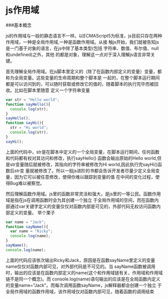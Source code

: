 # js作用域

###基本概念

js的作用域与一般的静态语言不一样。以ECMAScript5为标准，js目前只存在两种作用域，一种是全局作用域,一种是函数作用域。从接
触js开始，我们就被告知js是一门基于对象的语言，在js中除了基本类型(包括 字符串、数值、布尔值、null和undefined)之外，其他
的都是对象，理解这一点对于深入理解js语言非常关键。

首先理解全局作用域。在js脚本里定义的（除了在函数内部定义的变量）变量，都称为全局变量。这些变量的生命周期和整个脚本是
一起的，在整个脚本运行期间都是可以访问到的，可以随时获取或修改它的值的，随着脚本的执行完毕而被回收。比如在脚本里随意
定义一个字符串变量
```javascript
var str = "Hello world";
function sayHello(){
  console.log(str);
}
sayHello();
function sayHi(){
  str = "Hi world";
  console.log(str);
}
sayHi();
```
上面的代码中，str是在脚本中定义的一个全局变量，在脚本运行期间，任何函数和代码都有权对其访问和修改，执行sayHello()
函数会输出原始的Hello world,但是str变量随后就被修改，其指向的字符串被修改为Hi world,因此执行完sayHi()函数后str变
量就被修改了。所以一般js进阶的书都会告诉开发者尽量少定义全局变量，因为它可以被任意修改，使得你难以跟踪到变量的值
在中间的变化过程，使得Bug难以被察觉。

然后理解函数作用域。js里的函数非常灵活和强大，是js里的一等公民。函数作用域是指在js在调用函数时会为其创建一个独立
于全局作用域的空间，而在函数内部通过var关键字定义的变量仅仅对函数内部是可见的，外部代码无权访问函数内部定义的变量。
举个栗子

```javascript
var name = "Jack";
function sayName(){
  var name = "Ricky";
  console.log(name);
}
sayName();
console.log(name);
```
上面的代码应该依次输出Ricky和Jack，原因是在函数sayName里定义的变量name仅仅对函数内部可见，对外部代码是不可见的。当
sayName函数被调用时，输出的应该是在函数内部定义的name(这个和作用域链有关，作用域和作用域链不是同一个概念)。而
console.log(name)语句输出的应该是在全局函数内定义的变量name="Jack"。而每次调用函数sayName，js解释器都会创建一个独立
于全局作用域的函数作用域，该作用域仅对函数内部可见，随着函数的调用结束
